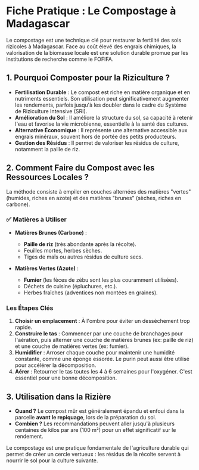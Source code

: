 # Fiche Pratique : Le Compostage à Madagascar

Le compostage est une technique clé pour restaurer la fertilité des sols rizicoles à Madagascar. Face au coût élevé des engrais chimiques, la valorisation de la biomasse locale est une solution durable promue par les institutions de recherche comme le FOFIFA.

## 1. Pourquoi Composter pour la Riziculture ?

- **Fertilisation Durable** : Le compost est riche en matière organique et en nutriments essentiels. Son utilisation peut significativement augmenter les rendements, parfois jusqu'à les doubler dans le cadre du Système de Riziculture Intensive (SRI).
- **Amélioration du Sol** : Il améliore la structure du sol, sa capacité à retenir l'eau et favorise la vie microbienne, essentielle à la santé des cultures.
- **Alternative Économique** : Il représente une alternative accessible aux engrais minéraux, souvent hors de portée des petits producteurs.
- **Gestion des Résidus** : Il permet de valoriser les résidus de culture, notamment la paille de riz.

## 2. Comment Faire du Compost avec les Ressources Locales ?

La méthode consiste à empiler en couches alternées des matières "vertes" (humides, riches en azote) et des matières "brunes" (sèches, riches en carbone).

### ✅ Matières à Utiliser

- **Matières Brunes (Carbone)** :
    - **Paille de riz** (très abondante après la récolte).
    - Feuilles mortes, herbes sèches.
    - Tiges de maïs ou autres résidus de culture secs.

- **Matières Vertes (Azote)** :
    - **Fumier** (les fèces de zébu sont les plus couramment utilisées).
    - Déchets de cuisine (épluchures, etc.).
    - Herbes fraîches (adventices non montées en graines).

### Les Étapes Clés

1.  **Choisir un emplacement** : À l'ombre pour éviter un dessèchement trop rapide.
2.  **Construire le tas** : Commencer par une couche de branchages pour l'aération, puis alterner une couche de matières brunes (ex: paille de riz) et une couche de matières vertes (ex: fumier).
3.  **Humidifier** : Arroser chaque couche pour maintenir une humidité constante, comme une éponge essorée. Le purin peut aussi être utilisé pour accélérer la décomposition.
4.  **Aérer** : Retourner le tas toutes les 4 à 6 semaines pour l'oxygéner. C'est essentiel pour une bonne décomposition.

## 3. Utilisation dans la Rizière

- **Quand ?** Le compost mûr est généralement épandu et enfoui dans la parcelle **avant le repiquage**, lors de la préparation du sol.
- **Combien ?** Les recommandations peuvent aller jusqu'à plusieurs centaines de kilos par are (100 m²) pour un effet significatif sur le rendement.

Le compostage est une pratique fondamentale de l'agriculture durable qui permet de créer un cercle vertueux : les résidus de la récolte servent à nourrir le sol pour la culture suivante.
